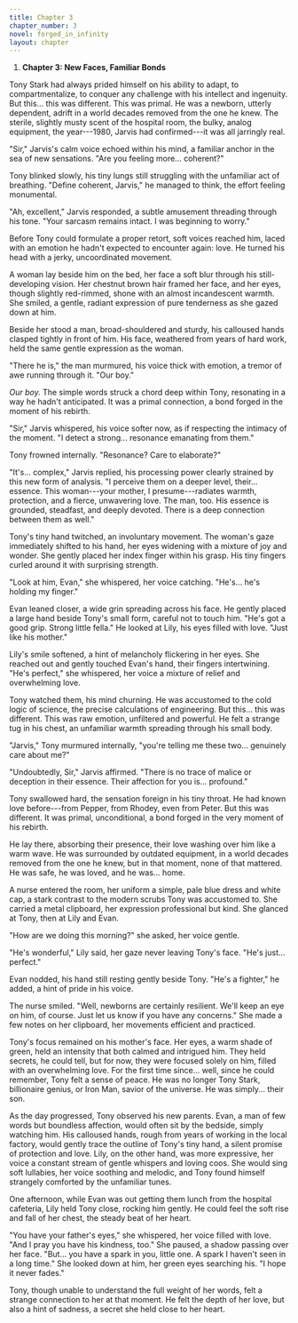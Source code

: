 ```yaml
---
title: Chapter 3
chapter_number: 3
novel: forged_in_infinity
layout: chapter
---
```


1.  **Chapter 3: New Faces, Familiar Bonds**

Tony Stark had always prided himself on his ability to adapt, to
compartmentalize, to conquer any challenge with his intellect and
ingenuity. But this... this was different. This was primal. He was a
newborn, utterly dependent, adrift in a world decades removed from the
one he knew. The sterile, slightly musty scent of the hospital room, the
bulky, analog equipment, the year---1980, Jarvis had confirmed---it was
all jarringly real.

"Sir," Jarvis's calm voice echoed within his mind, a familiar anchor in
the sea of new sensations. "Are you feeling more... coherent?"

Tony blinked slowly, his tiny lungs still struggling with the unfamiliar
act of breathing. "Define coherent, Jarvis," he managed to think, the
effort feeling monumental.

"Ah, excellent," Jarvis responded, a subtle amusement threading through
his tone. "Your sarcasm remains intact. I was beginning to worry."

Before Tony could formulate a proper retort, soft voices reached him,
laced with an emotion he hadn't expected to encounter again: love. He
turned his head with a jerky, uncoordinated movement.

A woman lay beside him on the bed, her face a soft blur through his
still-developing vision. Her chestnut brown hair framed her face, and
her eyes, though slightly red-rimmed, shone with an almost incandescent
warmth. She smiled, a gentle, radiant expression of pure tenderness as
she gazed down at him.

Beside her stood a man, broad-shouldered and sturdy, his calloused hands
clasped tightly in front of him. His face, weathered from years of hard
work, held the same gentle expression as the woman.

"There he is," the man murmured, his voice thick with emotion, a tremor
of awe running through it. "Our boy."

*Our boy.* The simple words struck a chord deep within Tony, resonating
in a way he hadn't anticipated. It was a primal connection, a bond
forged in the moment of his rebirth.

"Sir," Jarvis whispered, his voice softer now, as if respecting the
intimacy of the moment. "I detect a strong... resonance emanating from
them."

Tony frowned internally. "Resonance? Care to elaborate?"

"It's... complex," Jarvis replied, his processing power clearly strained
by this new form of analysis. "I perceive them on a deeper level,
their... essence. This woman---your mother, I presume---radiates warmth,
protection, and a fierce, unwavering love. The man, too. His essence is
grounded, steadfast, and deeply devoted. There is a deep connection
between them as well."

Tony's tiny hand twitched, an involuntary movement. The woman's gaze
immediately shifted to his hand, her eyes widening with a mixture of joy
and wonder. She gently placed her index finger within his grasp. His
tiny fingers curled around it with surprising strength.

"Look at him, Evan," she whispered, her voice catching. "He's... he's
holding my finger."

Evan leaned closer, a wide grin spreading across his face. He gently
placed a large hand beside Tony's small form, careful not to touch him.
"He's got a good grip. Strong little fella." He looked at Lily, his eyes
filled with love. "Just like his mother."

Lily's smile softened, a hint of melancholy flickering in her eyes. She
reached out and gently touched Evan\'s hand, their fingers intertwining.
"He's perfect," she whispered, her voice a mixture of relief and
overwhelming love.

Tony watched them, his mind churning. He was accustomed to the cold
logic of science, the precise calculations of engineering. But this...
this was different. This was raw emotion, unfiltered and powerful. He
felt a strange tug in his chest, an unfamiliar warmth spreading through
his small body.

"Jarvis," Tony murmured internally, "you're telling me these two...
genuinely care about me?"

"Undoubtedly, Sir," Jarvis affirmed. "There is no trace of malice or
deception in their essence. Their affection for you is... profound."

Tony swallowed hard, the sensation foreign in his tiny throat. He had
known love before---from Pepper, from Rhodey, even from Peter. But this
was different. It was primal, unconditional, a bond forged in the very
moment of his rebirth.

He lay there, absorbing their presence, their love washing over him like
a warm wave. He was surrounded by outdated equipment, in a world decades
removed from the one he knew, but in that moment, none of that mattered.
He was safe, he was loved, and he was... home.

A nurse entered the room, her uniform a simple, pale blue dress and
white cap, a stark contrast to the modern scrubs Tony was accustomed to.
She carried a metal clipboard, her expression professional but kind. She
glanced at Tony, then at Lily and Evan.

"How are we doing this morning?" she asked, her voice gentle.

"He's wonderful," Lily said, her gaze never leaving Tony's face. "He's
just... perfect."

Evan nodded, his hand still resting gently beside Tony. "He's a
fighter," he added, a hint of pride in his voice.

The nurse smiled. "Well, newborns are certainly resilient. We'll keep an
eye on him, of course. Just let us know if you have any concerns." She
made a few notes on her clipboard, her movements efficient and
practiced.

Tony's focus remained on his mother's face. Her eyes, a warm shade of
green, held an intensity that both calmed and intrigued him. They held
secrets, he could tell, but for now, they were focused solely on him,
filled with an overwhelming love. For the first time since... well,
since he could remember, Tony felt a sense of peace. He was no longer
Tony Stark, billionaire genius, or Iron Man, savior of the universe. He
was simply... their son.

As the day progressed, Tony observed his new parents. Evan, a man of few
words but boundless affection, would often sit by the bedside, simply
watching him. His calloused hands, rough from years of working in the
local factory, would gently trace the outline of Tony's tiny hand, a
silent promise of protection and love. Lily, on the other hand, was more
expressive, her voice a constant stream of gentle whispers and loving
coos. She would sing soft lullabies, her voice soothing and melodic, and
Tony found himself strangely comforted by the unfamiliar tunes.

One afternoon, while Evan was out getting them lunch from the hospital
cafeteria, Lily held Tony close, rocking him gently. He could feel the
soft rise and fall of her chest, the steady beat of her heart.

"You have your father's eyes," she whispered, her voice filled with
love. "And I pray you have his kindness, too." She paused, a shadow
passing over her face. "But... you have a spark in you, little one. A
spark I haven't seen in a long time." She looked down at him, her green
eyes searching his. "I hope it never fades."

Tony, though unable to understand the full weight of her words, felt a
strange connection to her at that moment. He felt the depth of her love,
but also a hint of sadness, a secret she held close to her heart.
